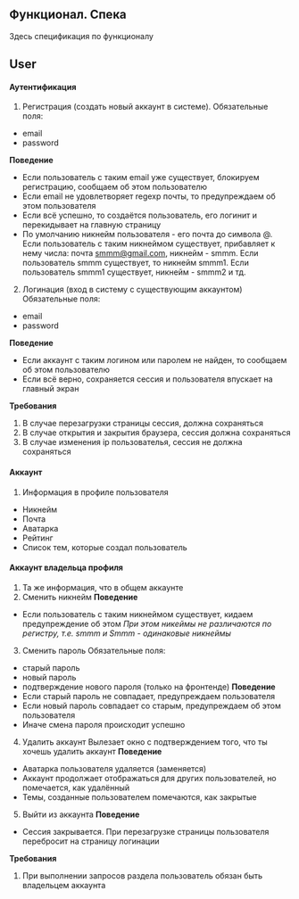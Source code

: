 ## Функционал. Спека
Здесь спецификация по функционалу

## User

#### Аутентификация
1) Регистрация (создать новый аккаунт в системе).
Обязательные поля:
- email
- password

**Поведение**
- Если пользователь с таким email уже существует, блокируем регистрацию, сообщаем об этом пользователю
- Если email не удовлетворяет regexp почты, то предупреждаем об этом пользователя
- Если всё успешно, то создаётся пользователь, его логинит и перекидывает на главную страницу
- По умолчанию никнейм пользователя - его почта до символа @. Если пользователь с таким никнеймом существует, прибавляет к нему числа: почта smmm@gmail.com, никнейм - smmm. Если пользователь smmm существует, то никнейм smmm1. Если пользователь smmm1 существует, никнейм - smmm2 и тд.

2) Логинация (вход в систему с существующим аккаунтом)
Обязательные поля:
- email
- password

**Поведение**
- Если аккаунт с таким логином или паролем не найден, то сообщаем об этом пользователю
- Если всё верно, сохраняется сессия и пользователя впускает на главный экран

**Требования**
1) В случае перезагрузки страницы сессия, должна сохраняться
2) В случае открытия и закрытия браузера, сессия должна сохраняться
3) В случае изменения ip пользователья, сессия не должна сохраняться

#### Аккаунт
1) Информация в профиле пользователя
- Никнейм
- Почта
- Аватарка
- Рейтинг
- Список тем, которые создал пользователь

#### Аккаунт владельца профиля
1) Та же информация, что в общем аккаунте
2) Сменить никнейм
**Поведение**
- Если пользователь с таким никнеймом существует, кидаем предупреждение об этом
*При этом никеймы не различаются по регистру, т.е. smmm и Smmm - одинаковые никнеймы*
3) Сменить пароль
Обязательные поля:
- старый пароль
- новый пароль
- подтверждение нового пароля (только на фронтенде)
**Поведение**
- Если старый пароль не совпадает, предупреждаем пользователя
- Если новый пароль совпадает со старым, предупреждаем об этом пользователя
- Иначе смена пароля происходит успешно
4) Удалить аккаунт
Вылезает окно с подтверждением того, что ты хочешь удалить аккаунт
**Поведение**
- Аватарка пользователя удаляется (заменяется)
- Аккаунт продолжает отображаться для других пользователей, но помечается, как удалённый
- Темы, созданные пользователем помечаются, как закрытые

5) Выйти из аккаунта
**Поведение**
- Сессия закрывается. При перезагрузке страницы пользователя перебросит на страницу логинации

**Требования**
1) При выполнении запросов раздела пользователь обязан быть владельцем аккаунта


####

